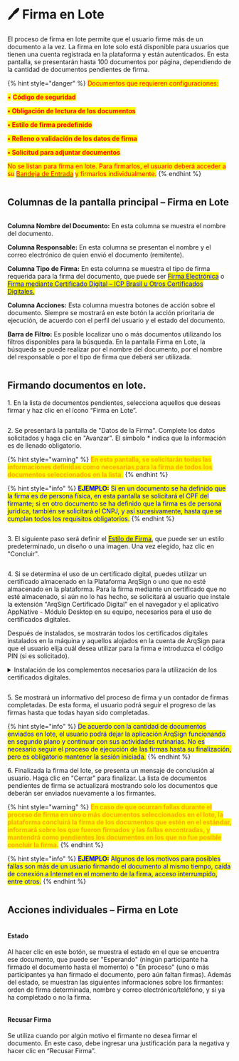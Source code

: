# 🖊️ Firma en Lote

El proceso de firma en lote permite que el usuario firme más de un documento a la vez. La firma en lote solo está disponible para usuarios que tienen una cuenta registrada en la plataforma y están autenticados. En esta pantalla, se presentarán hasta 100 documentos por página, dependiendo de la cantidad de documentos pendientes de firma.

{% hint style="danger" %}
<mark style="color:red;">Documentos que requieren configuraciones:</mark>

<mark style="color:red;">•</mark> <mark style="color:red;"></mark><mark style="color:red;">**Código de seguridad**</mark>

<mark style="color:red;">**• Obligación de lectura de los documentos**</mark>

<mark style="color:red;">**• Estilo de firma predefinido**</mark>

<mark style="color:red;">**• Relleno o validación de los datos de firma**</mark>

<mark style="color:red;">**• Solicitud para adjuntar documentos**</mark>

<mark style="color:red;">No se listan para firma en lote. Para firmarlos, el usuario deberá acceder a su</mark> [<mark style="color:red;">Bandeja de Entrada</mark>](../caixa-postal/caixa-de-entrada.md) <mark style="color:red;">y firmarlos individualmente.</mark>
{% endhint %}

<figure><img src="../.gitbook/assets/image (561).png" alt=""><figcaption></figcaption></figure>

## Columnas de la pantalla principal – Firma en Lote

<figure><img src="../.gitbook/assets/image (562).png" alt=""><figcaption></figcaption></figure>

**Columna Nombre del Documento:** En esta columna se muestra el nombre del documento.&#x20;

**Columna Responsable:** En esta columna se presentan el nombre y el correo electrónico de quien envió el documento (remitente).

**Columna Tipo de Firma:** En esta columna se muestra el tipo de firma requerida para la firma del documento, que puede ser [<mark style="color:blue;">Firma Electrónica</mark>](assinatura-de-documentos.md#a.-assinatura-eletronica) o [<mark style="color:blue;">Firma mediante Certificado Digital – ICP Brasil u Otros Certificados Digitales.</mark>](assinatura-de-documentos.md#a.-assinatura-eletronica)

**Columna Acciones:** Esta columna muestra botones de acción sobre el documento. Siempre se mostrará en este botón la acción prioritaria de ejecución, de acuerdo con el perfil del usuario y el estado del documento.

**Barra de Filtro:** Es posible localizar uno o más documentos utilizando los filtros disponibles para la búsqueda. En la pantalla Firma en Lote, la búsqueda se puede realizar por el nombre del documento, por el nombre del responsable o por el tipo de firma que deberá ser utilizada.

<figure><img src="../.gitbook/assets/image (563).png" alt=""><figcaption></figcaption></figure>

## Firmando documentos en lote. 

1\. En la lista de documentos pendientes, selecciona aquellos que deseas firmar y haz clic en el ícono “Firma en Lote”.

<figure><img src="../.gitbook/assets/image (564).png" alt=""><figcaption></figcaption></figure>

2\. Se presentará la pantalla de "Datos de la Firma". Complete los datos solicitados y haga clic en "Avanzar". El símbolo \* indica que la información es de llenado obligatorio.

{% hint style="warning" %}
<mark style="color:orange;">**En esta pantalla, se solicitarán todas las informaciones definidas como necesarias para la firma de todos los documentos seleccionados en la lista.**</mark>
{% endhint %}

{% hint style="info" %}
<mark style="color:blue;">**EJEMPLO:**</mark> <mark style="color:blue;"></mark><mark style="color:blue;">Si en un documento se ha definido que la firma es de persona física, en esta pantalla se solicitará el CPF del firmante; si en otro documento se ha definido que la firma es de persona jurídica, también se solicitará el CNPJ, y así sucesivamente, hasta que se cumplan todos los requisitos obligatorios.</mark>
{% endhint %}

<figure><img src="../.gitbook/assets/image (107).png" alt=""><figcaption></figcaption></figure>

3\. El siguiente paso será definir el [<mark style="color:blue;">Estilo de Firma</mark>](novo-documento.md#b.-destinatarios), que puede ser un estilo predeterminado, un diseño o una imagen. Una vez elegido, haz clic en "Concluir".

<figure><img src="../.gitbook/assets/image (567).png" alt=""><figcaption></figcaption></figure>

4\. Si se determina el uso de un certificado digital, puedes utilizar un certificado almacenado en la Plataforma ArqSign o uno que no esté almacenado en la plataforma. Para la firma mediante un certificado que no esté almacenado, si aún no lo has hecho, se solicitará al usuario que instale la extensión "ArqSign Certificado Digital" en el navegador y el aplicativo AppNative - Módulo Desktop en su equipo, necesarios para el uso de certificados digitales.

Después de instalados, se mostrarán todos los certificados digitales instalados en la máquina y aquellos alojados en la cuenta de ArqSign para que el usuario elija cuál desea utilizar para la firma e introduzca el código PIN (si es solicitado).

<details>

<summary>Instalación de los complementos necesarios para la utilización de los certificados digitales.</summary>

Caso ainda não tenha feito, ao assinar um documento pela primeira vez utilizando um certificado digital será solicitado ao usuário que instale os plugins “ArqSign Certificado Digital” (disponível [clicando aqui](https://chrome.google.com/webstore/detail/arqsign-certificado-digit/fjdnpmenmpfadeojgkhgiogiclmcjgbp?hl=pt-br)) e AppNative – Módulo Desktop (disponibilizado durante o processo).

<img src="../.gitbook/assets/image (568).png" alt="" data-size="original">

1\. Al hacer clic en "Instalar Ahora", se abrirá una ventana con el enlace para descargar el complemento "ArqSign Certificado Digital".

![](<../.gitbook/assets/image (569).png>)

2\. Instale la extensión de acuerdo con el navegador que esté utilizando.&#x20;

![](<../.gitbook/assets/image (570).png>)![](<../.gitbook/assets/image (571).png>)

3\. Después de completar la primera instalación, regrese a la plataforma ArqSign y continúe con la instalación de la aplicación AppNative haciendo clic en "Haga clic aquí para descargar...".

![](<../.gitbook/assets/image (572).png>)

4\. Después de completar la segunda instalación, regrese a la plataforma ArqSign. Se mostrará un mensaje confirmando la finalización de las instalaciones.

![](<../.gitbook/assets/image (573).png>)

</details>

<figure><img src="../.gitbook/assets/image (108).png" alt=""><figcaption></figcaption></figure>

5\. Se mostrará un informativo del proceso de firma y un contador de firmas completadas. De esta forma, el usuario podrá seguir el progreso de las firmas hasta que todas hayan sido completadas.

{% hint style="info" %}
<mark style="color:blue;">De acuerdo con la cantidad de documentos enviados en lote, el usuario podrá dejar la aplicación ArqSign funcionando en segundo plano y continuar con sus actividades rutinarias. No es necesario seguir el proceso de ejecución de las firmas hasta su finalización, pero es obligatorio mantener la sesión iniciada.</mark>
{% endhint %}

6\. Finalizada la firma del lote, se presenta un mensaje de conclusión al usuario. Haga clic en "Cerrar" para finalizar. La lista de documentos pendientes de firma se actualizará mostrando solo los documentos que deberán ser enviados nuevamente a los firmantes.

{% hint style="warning" %}
<mark style="color:orange;">**En caso de que ocurran fallas durante el proceso de firma en uno o más documentos seleccionados en el lote, la plataforma concluirá la firma de los documentos que estén en el estándar, informará sobre los que fueron firmados y las fallas encontradas, y mantendrá como pendientes los documentos en los que no fue posible concluir la firma.**</mark>
{% endhint %}

{% hint style="info" %}
<mark style="color:blue;">**EJEMPLO:**</mark> <mark style="color:blue;"></mark><mark style="color:blue;">Algunos de los motivos para posibles fallas son más de un usuario firmando el documento al mismo tiempo, caída de conexión a Internet en el momento de la firma, acceso interrumpido, entre otros.</mark>
{% endhint %}

<figure><img src="../.gitbook/assets/image (109).png" alt=""><figcaption></figcaption></figure>

## Acciones individuales – Firma en Lote

<figure><img src="../.gitbook/assets/image (110).png" alt=""><figcaption></figcaption></figure>

#### Estado

Al hacer clic en este botón, se muestra el estado en el que se encuentra ese documento, que puede ser "Esperando" (ningún participante ha firmado el documento hasta el momento) o "En proceso" (uno o más participantes ya han firmado el documento, pero aún faltan firmas). Además del estado, se muestran las siguientes informaciones sobre los firmantes: orden de firma determinada, nombre y correo electrónico/teléfono, y si ya ha completado o no la firma.

<figure><img src="../.gitbook/assets/image (111).png" alt=""><figcaption></figcaption></figure>

#### **R**ecusar Firma

Se utiliza cuando por algún motivo el firmante no desea firmar el documento. En este caso, debe ingresar una justificación para la negativa y hacer clic en “Recusar Firma”.

<figure><img src="../.gitbook/assets/image (112).png" alt=""><figcaption></figcaption></figure>
